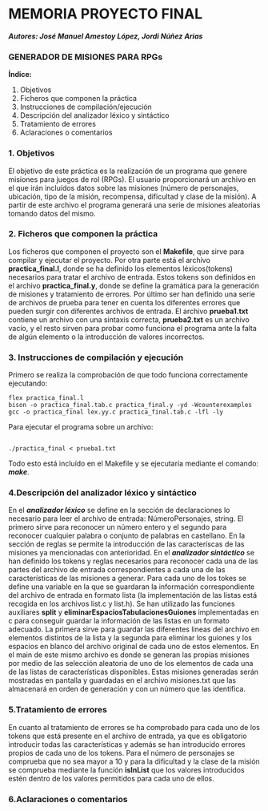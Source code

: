 # MEMORIA PROYECTO FINAL


***Autores: José Manuel Amestoy López, Jordi Núñez Arias***



### GENERADOR DE MISIONES PARA RPGs


**Índice:**
1. Objetivos
2. Ficheros que componen la práctica
3. Instrucciones de compilación/ejecución
4. Descripción del analizador léxico y sintáctico
5. Tratamiento de errores
6. Aclaraciones o comentarios



### 1. Objetivos


El objetivo de este práctica es la realización de un programa que genere misiones para juegos de rol (RPGs).
El usuario proporcionará un archivo en el que irán incluídos datos sobre las misiones (número de personajes,
ubicación, tipo de la misión, recompensa, dificultad y clase de la misión). A partir de este archivo el programa
generará una serie de misiones aleatorias tomando datos del mismo.



### 2. Ficheros que componen la práctica


Los ficheros que componen el proyecto son el **Makefile**, que sirve para compilar y ejecutar el proyecto. Por otra parte está el archivo **practica_final.l**, donde se ha definido los elementos léxicos(tokens) necesarios para tratar el archivo de entrada. Estos tokens son definidos en el archivo **practica_final.y**, donde se define la gramática para la generación de misiones y tratamiento de errores. Por último ser han definido una serie de archivos de prueba para tener en cuenta los diferentes errores que pueden surgir con diferentes archivos de entrada. El archivo **prueba1.txt** contiene un archivo con una sintaxis correcta, **prueba2.txt** es un archivo vacío, y el resto sirven para probar como funciona el programa ante la falta de algún elemento o la introducción de valores incorrectos. 



### 3. Instrucciones de compilación y ejecución


Primero se realiza la comprobación de que todo funciona correctamente ejecutando:

~~~
flex practica_final.l
bison -o practica_final.tab.c practica_final.y -yd -Wcounterexamples
gcc -o practica_final lex.yy.c practica_final.tab.c -lfl -ly
~~~

Para ejecutar el programa sobre un archivo:
~~~

./practica_final < prueba1.txt

~~~

Todo esto está incluído en el Makefile y se ejecutaría mediante el comando: ***make***.



### 4.Descripción del analizador léxico y sintáctico


En el ***analizador léxico*** se define en la sección de declaraciones lo necesario para leer el archivo de entrada: NúmeroPersonajes, string. El primero sirve para reconocer un número entero y el segundo para reconocer cualquier palabra o conjunto de palabras en castellano. En la sección de reglas se permite la introducción de las caracteríscas de las misiones ya mencionadas con anterioridad. 
En el ***analizador sintáctico*** se han definido los tokens y reglas necesarios para reconocer cada una de las partes del archivo de entrada correspondientes a cada una de las características de las misiones a generar. Para cada uno de los tokes se define una variable en la que se guardaran la información correspondiente del archivo de entrada en formato lista (la implementación de las listas está recogida en los archivos list.c y list.h). Se han utilizado las funciones auxiliares **split** y **eliminarEspaciosTabulacionesGuiones** implementadas en c para conseguir guardar la información de las listas en un formato adecuado. La primera sirve para guardar las diferentes lineas del archivo en elementos distintos de la lista y la segunda para eliminar los guiones y los espacios en blanco del archivo original de cada uno de estos elementos.
En el main de este mismo archivo es donde se generan las propias misiones por medio de las selección aleatoria de uno de los elementos de cada una de las listas de características disponibles. Estas misiones generadas serán mostradas en pantalla y guardadas en el archivo misiones.txt que las almacenará en orden de generación y con un número que las identifica.

### 5.Tratamiento de errores

En cuanto al tratamiento de errores se ha comprobado para cada uno de los tokens que está presente en el archivo de entrada, ya que es obligatorio introducir todas las características y además se han introducido errores propios de cada uno de los tokens. Para el número de personajes se comprueba que no sea mayor a 10 y para la dificultad y la clase de la misión se comprueba mediante la función **isInList** que los valores introducidos estén dentro de los valores permitidos para cada uno de ellos.

### 6.Aclaraciones o comentarios



